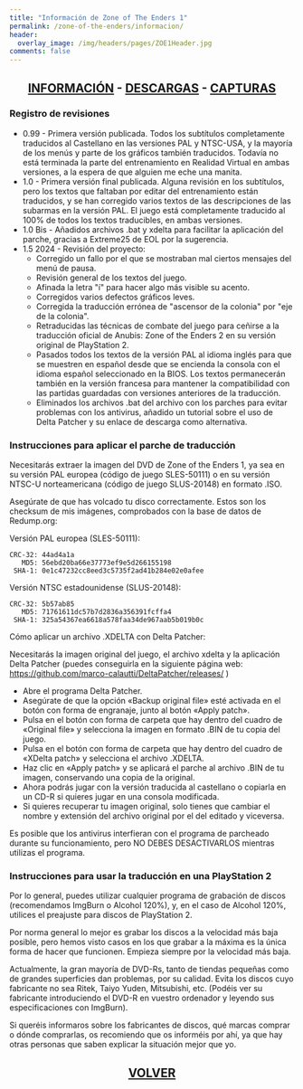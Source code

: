 ```yaml
---
title: "Información de Zone of The Enders 1"
permalink: /zone-of-the-enders/informacion/
header:
  overlay_image: /img/headers/pages/ZOE1Header.jpg
comments: false
---
```


<h2 style="text-align: center;"><strong><a href="/zone-of-the-enders/informacion/">INFORMACIÓN</a> - <a href="/zone-of-the-enders/descargar/">DESCARGAS</a> - <a href="/zone-of-the-enders/capturas/">CAPTURAS</a></strong></h2>

### Registro de revisiones

* 0.99 - Primera versión publicada. Todos los subtítulos completamente 
 traducidos al Castellano en las versiones PAL y NTSC-USA, y la 
 mayoría de los menús y parte de los gráficos también traducidos.
 Todavía no está terminada la parte del entrenamiento en Realidad
 Virtual en ambas versiones, a la espera de que alguien me eche una 
 manita.
* 1.0 - Primera versión final publicada. Alguna revisión en los subtítulos, 
 pero los textos que faltaban por editar del entrenamiento están 
 traducidos, y se han corregido varios textos de las descripciones de 
 las subarmas en la versión PAL. El juego está completamente traducido 
 al 100% de todos los textos traducibles, en ambas versiones.
* 1.0 Bis - Añadidos archivos .bat y xdelta para facilitar la aplicación del 
 parche, gracias a Extreme25 de EOL por la sugerencia.
 * 1.5 2024 - Revisión del proyecto:
   - Corregido un fallo por el que se mostraban mal ciertos mensajes del menú de pausa.
   - Revisión general de los textos del juego.
   - Afinada la letra "í" para hacer algo más visible su acento.
   - Corregidos varios defectos gráficos leves.
   - Corregida la traducción errónea de "ascensor de la colonia" por "eje de la colonia".
   - Retraducidas las técnicas de combate del juego para ceñirse a la traducción oficial de Anubis: Zone of the Enders 2 en su versión original de PlayStation 2.
   - Pasados todos los textos de la versión PAL al idioma inglés para que se muestren en español desde que se encienda la consola con el idioma español seleccionado en la BIOS. Los textos permanecerán también en la versión francesa para mantener la compatibilidad con las partidas guardadas con versiones anteriores de la traducción.
   - Eliminados los archivos .bat del archivo con los parches para evitar problemas con los antivirus, añadido un tutorial sobre el uso de Delta Patcher y su enlace de descarga como alternativa.

### Instrucciones para aplicar el parche de traducción

Necesitarás extraer la imagen del DVD de Zone of the Enders 1, ya sea en su 
versión PAL europea (código de juego SLES-50111) o en su versión NTSC-U 
norteamericana (código de juego SLUS-20148) en formato .ISO.

Asegúrate de que has volcado tu disco correctamente. Estos son los checksum 
de mis imágenes, comprobados con la base de datos de Redump.org:

Versión PAL europea (SLES-50111):

```
CRC-32: 44ad4a1a
   MD5: 56ebd20ba66e37773ef9e5d266155198
 SHA-1: 0e1c47232cc8eed3c5735f2ad41b284e02e0afee
```

Versión NTSC estadounidense (SLUS-20148):

```
CRC-32: 5b57ab85
   MD5: 71761611dc57b7d2836a356391fcffa4
 SHA-1: 325a54367ea6618a578faa34de967aab5b019b0c
```

Cómo aplicar un archivo .XDELTA con Delta Patcher:

Necesitarás la imagen original del juego, el archivo xdelta y la aplicación 
Delta Patcher (puedes conseguirla en la siguiente página web: 
https://github.com/marco-calautti/DeltaPatcher/releases/ )

 - Abre el programa Delta Patcher.
 - Asegúrate de que la opción «Backup original file» esté activada en el 
   botón con forma de engranaje, junto al botón «Apply patch».
 - Pulsa en el botón con forma de carpeta que hay dentro del cuadro de 
   «Original file» y selecciona la imagen en formato .BIN de tu copia del 
   juego.
 - Pulsa en el botón con forma de carpeta que hay dentro del cuadro de 
   «XDelta patch» y selecciona el archivo .XDELTA.
 - Haz clic en «Apply patch» y se aplicará el parche al archivo .BIN de tu 
   imagen, conservando una copia de la original.
 - Ahora podrás jugar con la versión traducida al castellano o copiarla en 
   un CD-R si quieres jugar en una consola modificada.
 - Si quieres recuperar tu imagen original, solo tienes que cambiar el 
   nombre y extensión del archivo original por el del editado y viceversa.

Es posible que los antivirus interfieran con el programa de parcheado 
durante su funcionamiento, pero NO DEBES DESACTIVARLOS mientras utilizas el 
programa.

### Instrucciones para usar la traducción en una PlayStation 2

Por lo general, puedes utilizar cualquier programa de grabación de discos 
(recomendamos ImgBurn o Alcohol 120%), y, en el caso de Alcohol 120%, 
utilices el preajuste para discos de PlayStation 2.

Por norma general lo mejor es grabar los discos a la velocidad más baja 
posible, pero hemos visto casos en los que grabar a la máxima es la única 
forma de hacer que funcionen. Empieza siempre por la velocidad más baja.

Actualmente, la gran mayoría de DVD-Rs, tanto de tiendas pequeñas como de 
grandes superficies dan problemas, por su calidad. Evita los discos cuyo 
fabricante no sea Ritek, Taiyo Yuden, Mitsubishi, etc. (Podéis ver su 
fabricante introduciendo el DVD-R en vuestro ordenador y leyendo sus 
especificaciones con ImgBurn).

Si queréis informaros sobre los fabricantes de discos, qué marcas comprar o 
dónde comprarlas, os recomiendo que os informéis por ahí, ya que hay otras 
personas que saben explicar la situación mejor que yo.

<h2 style="text-align: center;"><a href="/zone-of-the-enders/"><strong>VOLVER</strong></a></h2>


